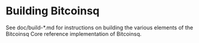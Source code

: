 Building Bitcoinsq
================

See doc/build-*.md for instructions on building the various
elements of the Bitcoinsq Core reference implementation of Bitcoinsq.
